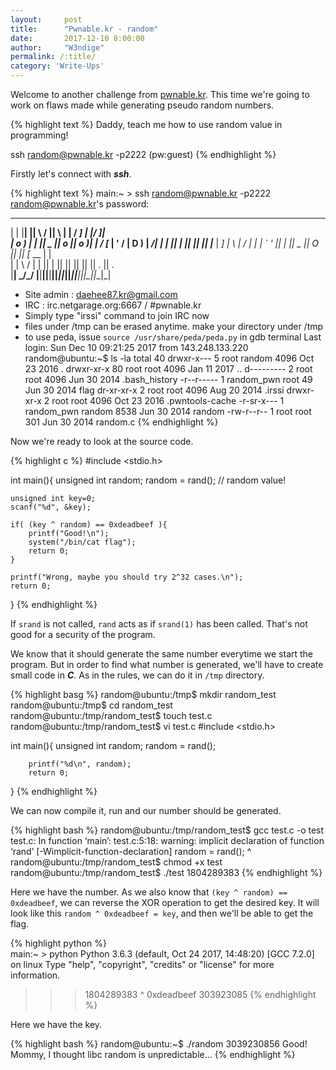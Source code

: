 ```yaml
---
layout:     post
title:      "Pwnable.kr - random"
date:       2017-12-10 8:00:00
author:     "W3ndige"
permalink: /:title/
category: 'Write-Ups'
---
```


Welcome to another challenge from [pwnable.kr](http://pwnable.kr "pwnable.kr"). This time we're going to work on flaws made while generating pseudo random numbers.

{% highlight text %}
Daddy, teach me how to use random value in programming!

ssh random@pwnable.kr -p2222 (pw:guest)
{% endhighlight %}

Firstly let's connect with ***ssh***.

{% highlight text %}
main:~ > ssh random@pwnable.kr -p2222
random@pwnable.kr's password:
 ____  __    __  ____    ____  ____   _        ___      __  _  ____  
|    \|  |__|  ||    \  /    ||    \ | |      /  _]    |  |/ ]|    \
|  o  )  |  |  ||  _  ||  o  ||  o  )| |     /  [_     |  ' / |  D  )
|   _/|  |  |  ||  |  ||     ||     || |___ |    _]    |    \ |    /
|  |  |  `  '  ||  |  ||  _  ||  O  ||     ||   [_  __ |     \|    \
|  |   \      / |  |  ||  |  ||     ||     ||     ||  ||  .  ||  .  \
|__|    \_/\_/  |__|__||__|__||_____||_____||_____||__||__|\_||__|\_|

- Site admin : daehee87.kr@gmail.com
- IRC : irc.netgarage.org:6667 / #pwnable.kr
- Simply type "irssi" command to join IRC now
- files under /tmp can be erased anytime. make your directory under /tmp
- to use peda, issue `source /usr/share/peda/peda.py` in gdb terminal
Last login: Sun Dec 10 09:21:25 2017 from 143.248.133.220
random@ubuntu:~$ ls -la
total 40
drwxr-x---  5 root       random 4096 Oct 23  2016 .
drwxr-xr-x 80 root       root   4096 Jan 11  2017 ..
d---------  2 root       root   4096 Jun 30  2014 .bash_history
-r--r-----  1 random_pwn root     49 Jun 30  2014 flag
dr-xr-xr-x  2 root       root   4096 Aug 20  2014 .irssi
drwxr-xr-x  2 root       root   4096 Oct 23  2016 .pwntools-cache
-r-sr-x---  1 random_pwn random 8538 Jun 30  2014 random
-rw-r--r--  1 root       root    301 Jun 30  2014 random.c
{% endhighlight %}

Now we're ready to look at the source code.

{% highlight c %}
#include <stdio.h>

int main(){
	unsigned int random;
	random = rand();	// random value!

	unsigned int key=0;
	scanf("%d", &key);

	if( (key ^ random) == 0xdeadbeef ){
		printf("Good!\n");
		system("/bin/cat flag");
		return 0;
	}

	printf("Wrong, maybe you should try 2^32 cases.\n");
	return 0;
}
{% endhighlight %}

 If `srand` is not called, `rand` acts as if `srand(1)` has been called. That's not good for a security of the program.

We know that it should generate the same number everytime we start the program. But in order to find what number is generated, we'll have to create small code in ***C***. As in the rules, we can do it in `/tmp` directory.

{% highlight basg %}
random@ubuntu:/tmp$ mkdir random_test
random@ubuntu:/tmp$ cd random_test
random@ubuntu:/tmp/random_test$ touch test.c
random@ubuntu:/tmp/random_test$ vi test.c
#include <stdio.h>

int main(){
        unsigned int random;
        random = rand();

        printf("%d\n", random);
        return 0;
}
{% endhighlight %}

We can now compile it, run and our number should be generated.

{% highlight bash %}
random@ubuntu:/tmp/random_test$ gcc test.c -o test
test.c: In function ‘main’:
test.c:5:18: warning: implicit declaration of function ‘rand’ [-Wimplicit-function-declaration]
         random = rand();
                  ^
random@ubuntu:/tmp/random_test$ chmod +x test
random@ubuntu:/tmp/random_test$ ./test
1804289383
{% endhighlight %}

Here we have the number. As we also know that `(key ^ random) == 0xdeadbeef`, we can reverse the XOR operation to get the desired key. It will look like this `random ^ 0xdeadbeef = key`, and then we'll be able to get the flag.

{% highlight python %}  
main:~ > python
Python 3.6.3 (default, Oct 24 2017, 14:48:20)
[GCC 7.2.0] on linux
Type "help", "copyright", "credits" or "license" for more information.
>>> 1804289383 ^ 0xdeadbeef
303923085
{% endhighlight %}

Here we have the key.

{% highlight bash %}
random@ubuntu:~$ ./random
3039230856
Good!
Mommy, I thought libc random is unpredictable...
{% endhighlight %}
